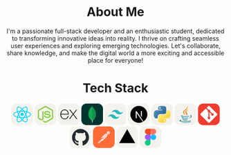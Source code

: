 <h1 align="center">About Me</h1>

<p align="center">
  I'm a passionate full-stack developer and an enthusiastic student, dedicated to transforming innovative ideas into reality. I thrive on crafting seamless user experiences and exploring emerging technologies. Let's collaborate, share knowledge, and make the digital world a more exciting and accessible place for everyone!
</p>

<h1 align="center">Tech Stack</h1>

<p align="center">
  <img src="https://github.com/tandpfun/skill-icons/blob/main/icons/React-Light.svg" alt="React" width="50" height="50"/>
  <img src="https://github.com/tandpfun/skill-icons/blob/main/icons/NodeJS-Light.svg" alt="Node.js" width="50" height="50"/>
  <img src="https://github.com/tandpfun/skill-icons/blob/main/icons/ExpressJS-Light.svg" alt="Express" width="50" height="50"/>
  <img src="https://github.com/tandpfun/skill-icons/blob/main/icons/MongoDB.svg" alt="MongoDB" width="50" height="50"/>
  <img src="https://github.com/tandpfun/skill-icons/blob/main/icons/TailwindCSS-Light.svg" alt="Tailwind CSS" width="50" height="50"/>
  <img src="https://github.com/tandpfun/skill-icons/blob/main/icons/NextJS-Light.svg" alt="Next.js" width="50" height="50"/>
  <img src="https://github.com/tandpfun/skill-icons/blob/main/icons/Python-Light.svg" alt="Python" width="50" height="50"/>
  <img src="https://github.com/tandpfun/skill-icons/blob/main/icons/Java-Light.svg" alt="Java" width="50" height="50"/>
  <img src="https://github.com/tandpfun/skill-icons/blob/main/icons/Git.svg" alt="Git" width="50" height="50"/>
  <img src="https://github.com/tandpfun/skill-icons/blob/main/icons/Github-Light.svg" alt="GitHub" width="50" height="50"/>
  <img src="https://github.com/tandpfun/skill-icons/blob/main/icons/Postman.svg" alt="Postman" width="50" height="50"/>
  <img src="https://github.com/tandpfun/skill-icons/blob/main/icons/Vercel-Light.svg" alt="Vercel" width="50" height="50"/>
  <img src="https://github.com/tandpfun/skill-icons/blob/main/icons/Figma-Light.svg" alt="Figma" width="50" height="50"/>
</p>
